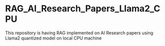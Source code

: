 # RAG_AI_Research_Papers_Llama2_CPU
This repository is having RAG implemented on AI Research papers using Llama2 quantized model on local CPU machine
